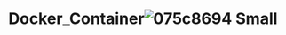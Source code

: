 # Docker_Container![075c8694 Small](https://user-images.githubusercontent.com/105087652/218885525-064aff64-a8e4-4f65-a7b8-a6c69a01c12c.jpeg)

